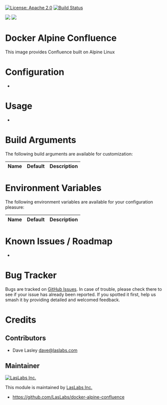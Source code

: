 [![License: Apache 2.0](https://img.shields.io/badge/license-Apache--2.0-blue.svg)](https://www.apache.org/licenses/LICENSE-2.0.html)
[![Build Status](https://travis-ci.org/LasLabs/docker-alpine-confluence.svg?branch=master)](https://travis-ci.org/LasLabs/docker-alpine-confluence)

[![](https://images.microbadger.com/badges/image/laslabs/alpine-confluence.svg)](https://microbadger.com/images/laslabs/alpine-confluence "Get your own image badge on microbadger.com")
[![](https://images.microbadger.com/badges/version/laslabs/alpine-confluence.svg)](https://microbadger.com/images/laslabs/alpine-confluence "Get your own version badge on microbadger.com")

Docker Alpine Confluence
========================

This image provides Confluence built on Alpine Linux

Configuration
=============

*

Usage
=====

* 

Build Arguments
===============

The following build arguments are available for customization:


| Name | Default | Description |
|------|---------|-------------|


Environment Variables
=====================

The following environment variables are available for your configuration
pleasure:

| Name | Default | Description |
|------|---------|-------------|


Known Issues / Roadmap
======================

*

Bug Tracker
===========

Bugs are tracked on [GitHub Issues](https://github.com/LasLabs/docker-alpine-confluence/issues).
In case of trouble, please check there to see if your issue has already been reported.
If you spotted it first, help us smash it by providing detailed and welcomed feedback.

Credits
=======

Contributors
------------

* Dave Lasley <dave@laslabs.com>

Maintainer
----------

[![LasLabs Inc.](https://laslabs.com/logo.png)](https://laslabs.com)

This module is maintained by [LasLabs Inc.](https://laslabs.com)

* https://github.com/LasLabs/docker-alpine-confluence
